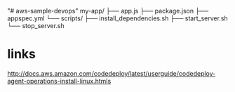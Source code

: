 "# aws-sample-devops" 
my-app/
├── app.js
├── package.json
├── appspec.yml
└── scripts/
    ├── install_dependencies.sh
    ├── start_server.sh
    └── stop_server.sh


# links
http://docs.aws.amazon.com/codedeploy/latest/userguide/codedeploy-agent-operations-install-linux.htmls